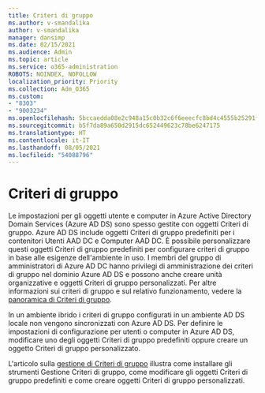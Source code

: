 ```yaml
---
title: Criteri di gruppo
ms.author: v-smandalika
author: v-smandalika
manager: dansimp
ms.date: 02/15/2021
ms.audience: Admin
ms.topic: article
ms.service: o365-administration
ROBOTS: NOINDEX, NOFOLLOW
localization_priority: Priority
ms.collection: Adm_O365
ms.custom:
- "8303"
- "9003234"
ms.openlocfilehash: 5bccaedda08e2c948a15c0b32c6f6eeecfc8bd4c4555b25291f294fe5deb3019
ms.sourcegitcommit: b5f7da89a650d2915dc652449623c78be6247175
ms.translationtype: HT
ms.contentlocale: it-IT
ms.lasthandoff: 08/05/2021
ms.locfileid: "54088796"
---
```

# <a name="group-policy"></a>Criteri di gruppo

Le impostazioni per gli oggetti utente e computer in Azure Active Directory Domain Services (Azure AD DS) sono spesso gestite con oggetti Criteri di gruppo. Azure AD DS include oggetti Criteri di gruppo predefiniti per i contenitori Utenti AAD DC e Computer AAD DC. È possibile personalizzare questi oggetti Criteri di gruppo predefiniti per configurare criteri di gruppo in base alle esigenze dell'ambiente in uso. I membri del gruppo di amministratori di Azure AD DC hanno privilegi di amministrazione dei criteri di gruppo nel dominio Azure AD DS e possono anche creare unità organizzative e oggetti Criteri di gruppo personalizzati. Per altre informazioni sui criteri di gruppo e sul relativo funzionamento, vedere la [panoramica di Criteri di gruppo](https://docs.microsoft.com/previous-versions/windows/it-pro/windows-server-2012-R2-and-2012/hh831791(v=ws.11)).

In un ambiente ibrido i criteri di gruppo configurati in un ambiente AD DS locale non vengono sincronizzati con Azure AD DS. Per definire le impostazioni di configurazione per utenti o computer in Azure AD DS, modificare uno degli oggetti Criteri di gruppo predefiniti oppure creare un oggetto Criteri di gruppo personalizzato.

L'articolo sulla [gestione di Criteri di gruppo](https://docs.microsoft.com/azure/active-directory-domain-services/manage-group-policy) illustra come installare gli strumenti Gestione Criteri di gruppo, come modificare gli oggetti Criteri di gruppo predefiniti e come creare oggetti Criteri di gruppo personalizzati.



